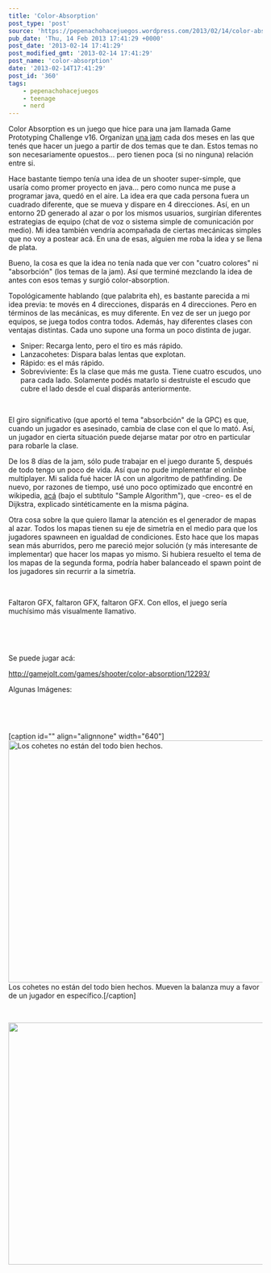 ```yaml
---
title: 'Color-Absorption'
post_type: 'post'
source: 'https://pepenachohacejuegos.wordpress.com/2013/02/14/color-absorption/'
pub_date: 'Thu, 14 Feb 2013 17:41:29 +0000'
post_date: '2013-02-14 17:41:29'
post_modified_gmt: '2013-02-14 17:41:29'
post_name: 'color-absorption'
date: '2013-02-14T17:41:29'
post_id: '360'
tags:
    - pepenachohacejuegos
    - teenage
    - nerd
---
```

Color Absorption es un juego que hice para una jam llamada Game Prototyping Challenge v16. Organizan <a href="http://news.gameprototypechallenge.com/faq">una jam</a> cada dos meses en las que tenés que hacer un juego a partir de dos temas que te dan. Estos temas no son necesariamente opuestos... pero tienen poca (si no ninguna) relación entre si.

Hace bastante tiempo tenía una idea de un shooter super-simple, que usaría como promer proyecto en java... pero como nunca me puse a programar java, quedó en el aire. La idea era que cada persona fuera un cuadrado diferente, que se mueva y dispare en 4 direcciones. Así, en un entorno 2D generado al azar o por los mismos usuarios, surgirían diferentes estrategias de equipo (chat de voz o sistema simple de comunicación por medio). Mi idea también vendría acompañada de ciertas mecánicas simples que no voy a postear acá. En una de esas, alguien me roba la idea y se llena de plata.

Bueno, la cosa es que la idea no tenía nada que ver con "cuatro colores" ni "absorbción" (los temas de la jam). Así que terminé mezclando la idea de antes con esos temas y surgió color-absorption.

Topológicamente hablando (que palabrita eh), es bastante parecida a mi idea previa: te movés en 4 direcciones, disparás en 4 direcciones. Pero en términos de las mecánicas, es muy diferente. En vez de ser un juego por equipos, se juega todos contra todos. Además, hay diferentes clases con ventajas distintas. Cada uno supone una forma un poco distinta de jugar.
<ul>
	<li><span style="line-height:13px;">Sniper: Recarga lento, pero el tiro es más rápido.</span></li>
	<li>Lanzacohetes: Dispara balas lentas que explotan.</li>
	<li>Rápido: es el más rápido.</li>
	<li>Sobreviviente: Es la clase que más me gusta. Tiene cuatro escudos, uno para cada lado. Solamente podés matarlo si destruiste el escudo que cubre el lado desde el cual disparás anteriormente.</li>
</ul>
&nbsp;

El giro significativo (que aportó el tema "absorbción" de la GPC) es que, cuando un jugador es asesinado, cambia de clase con el que lo mató. Así, un jugador en cierta situación puede dejarse matar por otro en particular para robarle la clase.

De los 8 días de la jam, sólo pude trabajar en el juego durante 5, después de todo tengo un poco de vida. Así que no pude implementar el onlinbe multiplayer. Mi salida fué hacer IA con un algoritmo de pathfinding. De nuevo, por razones de tiempo, usé uno poco optimizado que encontré en wikipedia, <a href="http://en.wikipedia.org/wiki/Pathfinding#Sample_algorithm">acá</a> (bajo el subtítulo "Sample Algorithm"), que -creo- es el de Dijkstra, explicado sintéticamente en la misma página.

Otra cosa sobre la que quiero llamar la atención es el generador de mapas al azar. Todos los mapas tienen su eje de simetría en el medio para que los jugadores spawneen en igualdad de condiciones. Esto hace que los mapas sean más aburridos, pero me pareció mejor solución (y más interesante de implementar) que hacer los mapas yo mismo. Si hubiera resuelto el tema de los mapas de la segunda forma, podría haber balanceado el spawn point de los jugadores sin recurrir a la simetría.

&nbsp;

Faltaron GFX, faltaron GFX, faltaron GFX. Con ellos, el juego sería muchísimo más visualmente llamativo.

&nbsp;

&nbsp;

Se puede jugar acá:

http://gamejolt.com/games/shooter/color-absorption/12293/

Algunas Imágenes:

&nbsp;

&nbsp;

[caption id="" align="alignnone" width="640"]<a href="http://images2.cdn.gamejolt.com/data/games/12293/screenshots/12293_19731.jpg"><img title="Los cohetes no están del todo bien hechos." alt="Los cohetes no están del todo bien hechos." src="http://images2.cdn.gamejolt.com/data/games/12293/screenshots/12293_19731.jpg" width="640" height="480" /></a> Los cohetes no están del todo bien hechos. Mueven la balanza muy a favor de un jugador en específico.[/caption]

&nbsp;

<img class="alignnone" alt="" src="http://images2.cdn.gamejolt.com/data/games/12293/screenshots/12293_19730.jpg" width="640" height="480" />